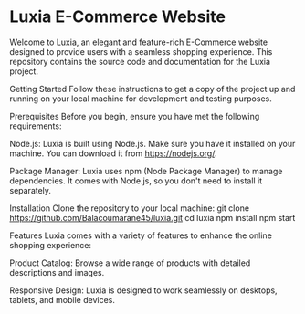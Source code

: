 # Luxia E-Commerce Website
Welcome to Luxia, an elegant and feature-rich E-Commerce website designed to provide users with a seamless shopping experience. This repository contains the source code and documentation for the Luxia project.

Getting Started
Follow these instructions to get a copy of the project up and running on your local machine for development and testing purposes.

Prerequisites
Before you begin, ensure you have met the following requirements:

Node.js: Luxia is built using Node.js. Make sure you have it installed on your machine. You can download it from https://nodejs.org/.

Package Manager: Luxia uses npm (Node Package Manager) to manage dependencies. It comes with Node.js, so you don't need to install it separately.

Installation
Clone the repository to your local machine:
git clone https://github.com/Balacoumarane45/luxia.git
cd luxia
npm install
npm start

Features
Luxia comes with a variety of features to enhance the online shopping experience:

Product Catalog: Browse a wide range of products with detailed descriptions and images.

Responsive Design: Luxia is designed to work seamlessly on desktops, tablets, and mobile devices.
